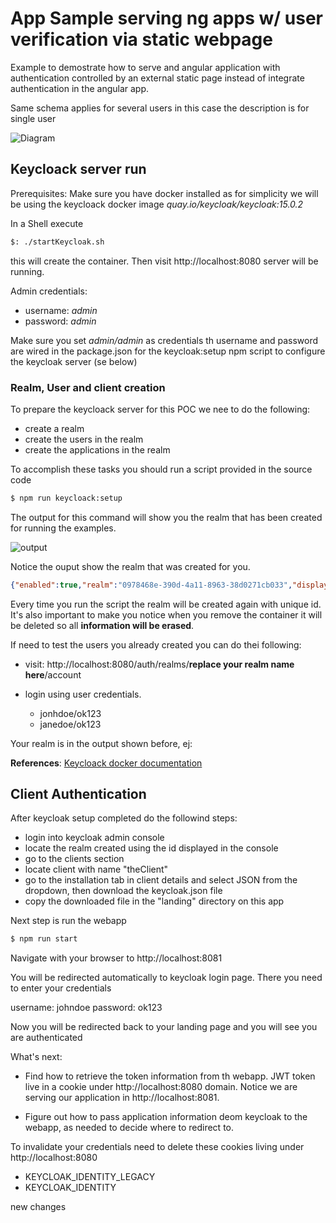 # App Sample serving ng apps w/ user verification via static webpage

Example to demostrate how to serve and angular application with authentication controlled by an external static page instead of integrate authentication in the angular app.

Same schema applies for several users in this case the description is for single user

![Diagram](docs/diagrams/out/auth/diagram.png)


## Keycloack server run

Prerequisites: Make sure you have docker installed as for simplicity we will be using the keycloack docker image _quay.io/keycloak/keycloak:15.0.2_

In a Shell execute 

```bash
$: ./startKeycloak.sh
```

this will create the container. Then visit http://localhost:8080 server will be running.

Admin credentials:

- username: *admin*
- password: *admin*

Make sure you set *admin/admin* as credentials th username and password are wired in the package.json for the keycloak:setup npm script to configure the keycloak server (se below)
### Realm, User and client creation

To prepare the keycloack server for this POC we nee to do the following:

- create a realm
- create the users in the realm
- create the applications in the realm

To accomplish these tasks you should run a script provided in the source code

```bash
$ npm run keycloack:setup
```

The output for this command will show you the realm that has been created for running the examples. 

![output](./docs/output-keycloak-setup.png)

Notice the ouput show the realm that was created for you.

```json
{"enabled":true,"realm":"0978468e-390d-4a11-8963-38d0271cb033","displayName":"TestCompany-0978468e-390d-4a11-8963-38d0271cb033"}
```

Every time you run the script the realm will be created again with unique id.
It's also important to make you notice when you remove the container it will be deleted so all **information will be erased**.

If need to test the users you already created you can do thei following:

- visit: http://localhost:8080/auth/realms/**replace your realm name here**/account
- login using user credentials.
    
    - jonhdoe/ok123
    - janedoe/ok123

Your realm is in the output shown before, ej:

**References**: [Keycloack docker documentation](https://www.keycloak.org/getting-started/getting-started-docker)


## Client Authentication

After keycloak setup completed do the followind steps:

- login into keycloak admin console
- locate the realm created using the id displayed in the console
- go to the clients section
- locate client with name "theClient"
- go to the installation tab in client details and select JSON from the dropdown, then download the keycloak.json file
- copy the downloaded file in the "landing" directory on this app

Next step is run the webapp

```bash
$ npm run start
```

Navigate with your browser to http://localhost:8081

You will be redirected automatically to keycloak login page. There you need to enter your credentials

username: johndoe
password: ok123

Now you will be redirected back to your landing page and you will see you are authenticated

What's next:

- Find how to retrieve the token information from th webapp. JWT token live in a cookie under http://localhost:8080 domain. Notice we are serving our application in http://localhost:8081.

- Figure out how to pass application information deom keycloak to the webapp, as needed to decide where to redirect to.

To invalidate your credentials need to delete these cookies living under http://localhost:8080

- KEYCLOAK_IDENTITY_LEGACY
- KEYCLOAK_IDENTITY

new changes